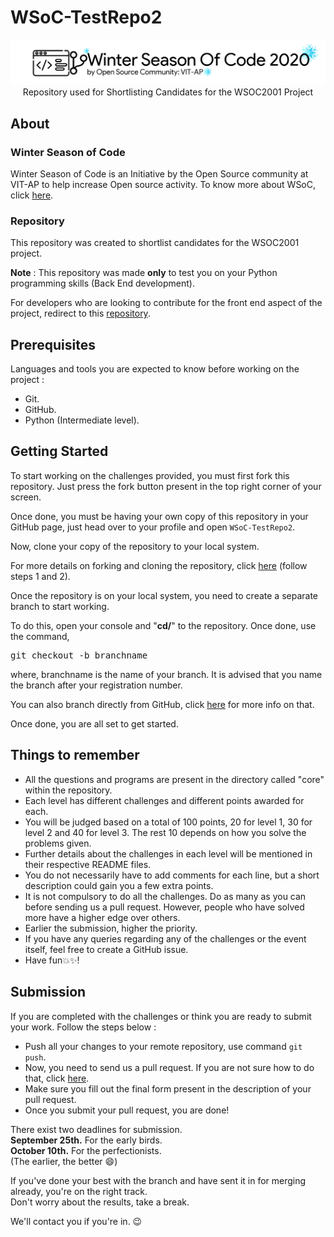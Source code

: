 # WSoC-TestRepo2

<p align="center">
    <img src="assets\Logo.png" alt="WSoC Logo">
    <br>Repository used for Shortlisting Candidates for the WSOC2001 Project
</p>

## About

### Winter Season of Code

Winter Season of Code is an Initiative by the Open Source community at VIT-AP to help increase Open source activity.
To know more about WSoC, click [here](https://www.wsocbyosc.com/).

### Repository

This repository was created to shortlist candidates for the WSOC2001 project.

**Note** : This repository was made **only** to test you on your Python programming skills (Back End development). 

For developers who are looking to contribute for the front end aspect of the project, redirect to this [repository](https://github.com/Open-Source-Community-VIT-AP/WSoC-TestRepo).

## Prerequisites

Languages and tools you are expected to know before working on the project : 
- Git.
- GitHub.
- Python (Intermediate level).

## Getting Started

To start working on the challenges provided, you must first fork this repository. Just press the fork button present in the top right corner of your screen.

Once done, you must be having your own copy of this repository in your GitHub page, just head over to your profile and open ```WSoC-TestRepo2```.

Now, clone your copy of the repository to your local system.

For more details on forking and cloning the repository, click [here](https://docs.github.com/en/github/getting-started-with-github/fork-a-repo) (follow steps 1 and 2).

Once the repository is on your local system, you need to create a separate branch to start working. 

To do this, open your console and "**cd/**" to the repository. Once done, use the command,

<pre>
git checkout -b branchname
</pre>

where, branchname is the name of your branch. It is advised that you name the branch after your registration number. 

You can also branch directly from GitHub, click [here](https://docs.github.com/en/github/collaborating-with-issues-and-pull-requests/creating-and-deleting-branches-within-your-repository) for more info on that.

Once done, you are all set to get started.

## Things to remember

- All the questions and programs are present in the directory called "core" within the repository.
- Each level has different challenges and different points awarded for each.
- You will be judged based on a total of 100 points, 20 for level 1, 30 for level 2 and 40 for level 3. The rest 10 depends on how you solve the problems given.
- Further details about the challenges in each level will be mentioned in their respective README files.
- You do not necessarily have to add comments for each line, but a short description could gain you a few extra points.
- It is not compulsory to do all the challenges. Do as many as you can before sending us a pull request. However, people who have solved more have a higher edge over others.
- Earlier the submission, higher the priority. 
- If you have any queries regarding any of the challenges or the event itself, feel free to create a GitHub issue.
- Have fun💥✨!

## Submission

If you are completed with the challenges or think you are ready to submit your work. Follow the steps below :
- Push all your changes to your remote repository, use command `git push`.
- Now, you need to send us a pull request. If you are not sure how to do that, click [here](https://docs.github.com/en/github/collaborating-with-issues-and-pull-requests/creating-a-pull-request-from-a-fork).
- Make sure you fill out the final form present in the description of your pull request.
- Once you submit your pull request, you are done!

There exist two deadlines for submission.\
**September 25th.** For the early birds.\
**October 10th.** For the perfectionists.\
(The earlier, the better 😄)

If you've done your best with the branch and have sent it in for merging already, you're on the right track.\
Don't worry about the results, take a break.

We'll contact you if you're in. 😉
